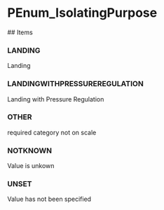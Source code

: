 # PEnum_IsolatingPurpose

<!-- end of definition -->## Items

### LANDING
Landing

### LANDINGWITHPRESSUREREGULATION
Landing with Pressure Regulation

### OTHER
required category not on scale

### NOTKNOWN
Value is unkown

### UNSET
Value has not been specified
